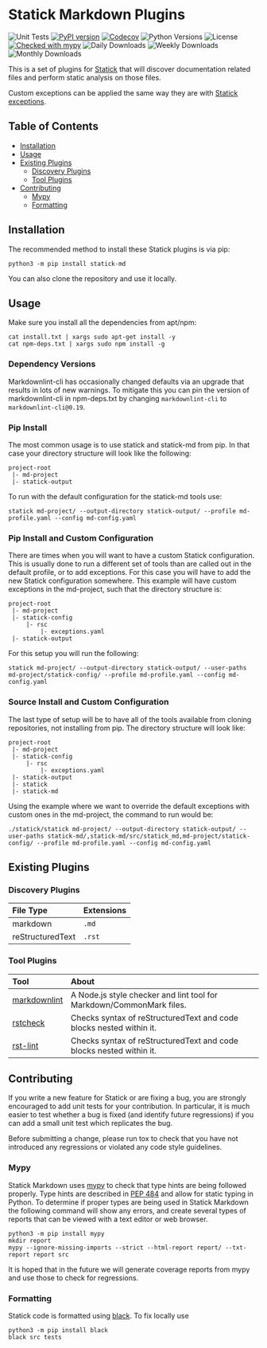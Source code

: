 # Statick Markdown Plugins

![Unit Tests](https://github.com/sscpac/statick-md/workflows/Unit%20Tests/badge.svg)
[![PyPI version](https://badge.fury.io/py/statick-md.svg)](https://badge.fury.io/py/statick-md)
[![Codecov](https://codecov.io/gh/sscpac/statick-md/branch/master/graph/badge.svg)](https://codecov.io/gh/sscpac/statick-md)
![Python Versions](https://img.shields.io/pypi/pyversions/statick-md.svg)
![License](https://img.shields.io/pypi/l/statick-md.svg)
[![Checked with mypy](http://www.mypy-lang.org/static/mypy_badge.svg)](http://mypy-lang.org/)
![Daily Downloads](https://img.shields.io/pypi/dd/statick-md.svg)
![Weekly Downloads](https://img.shields.io/pypi/dw/statick-md.svg)
![Monthly Downloads](https://img.shields.io/pypi/dm/statick-md.svg)

This is a set of plugins for [Statick](https://github.com/sscpac/statick) that will discover documentation related files
and perform static analysis on those files.

Custom exceptions can be applied the same way they are with
[Statick exceptions](https://github.com/sscpac/statick/blob/master/GUIDE.md#exceptionsyaml).

## Table of Contents

* [Installation](#installation)
* [Usage](#usage)
* [Existing Plugins](#existing-plugins)
  * [Discovery Plugins](#discovery-plugins)
  * [Tool Plugins](#tool-plugins)
* [Contributing](#contributing)
  * [Mypy](#mypy)
  * [Formatting](#formatting)

## Installation

The recommended method to install these Statick plugins is via pip:

```shell
python3 -m pip install statick-md
```

You can also clone the repository and use it locally.

## Usage

Make sure you install all the dependencies from apt/npm:

```shell
cat install.txt | xargs sudo apt-get install -y
cat npm-deps.txt | xargs sudo npm install -g
```

### Dependency Versions

Markdownlint-cli has occasionally changed defaults via an upgrade that results in lots of new warnings.
To mitigate this you can pin the version of markdownlint-cli in npm-deps.txt by changing `markdownlint-cli` to `markdownlint-cli@0.19`.

### Pip Install

The most common usage is to use statick and statick-md from pip.
In that case your directory structure will look like the following:

```shell
project-root
 |- md-project
 |- statick-output
```

To run with the default configuration for the statick-md tools use:

```shell
statick md-project/ --output-directory statick-output/ --profile md-profile.yaml --config md-config.yaml
```

### Pip Install and Custom Configuration

There are times when you will want to have a custom Statick configuration.
This is usually done to run a different set of tools than are called out in the default profile, or to add exceptions.
For this case you will have to add the new Statick configuration somewhere.
This example will have custom exceptions in the md-project, such that the directory structure is:

```shell
project-root
 |- md-project
 |- statick-config
     |- rsc
         |- exceptions.yaml
 |- statick-output
```

For this setup you will run the following:

```shell
statick md-project/ --output-directory statick-output/ --user-paths md-project/statick-config/ --profile md-profile.yaml --config md-config.yaml
```

### Source Install and Custom Configuration

The last type of setup will be to have all of the tools available from cloning repositories, not installing from pip.
The directory structure will look like:

```shell
project-root
 |- md-project
 |- statick-config
     |- rsc
         |- exceptions.yaml
 |- statick-output
 |- statick
 |- statick-md
```

Using the example where we want to override the default exceptions with
custom ones in the md-project, the command to run would be:

```shell
./statick/statick md-project/ --output-directory statick-output/ --user-paths statick-md/,statick-md/src/statick_md,md-project/statick-config/ --profile md-profile.yaml --config md-config.yaml
```

## Existing Plugins

### Discovery Plugins

File Type | Extensions
:-------- | :---------
markdown         | `.md`
reStructuredText | `.rst`

### Tool Plugins

Tool | About
:--- | :----
[markdownlint][markdownlint] | A Node.js style checker and lint tool for Markdown/CommonMark files.
[rstcheck][rstcheck]         | Checks syntax of reStructuredText and code blocks nested within it.
[rst-lint][rst-lint]         | Checks syntax of reStructuredText and code blocks nested within it.

## Contributing

If you write a new feature for Statick or are fixing a bug,
you are strongly encouraged to add unit tests for your contribution.
In particular, it is much easier to test whether a bug is fixed (and identify
future regressions) if you can add a small unit test which replicates the bug.

Before submitting a change, please run tox to check that you have not
introduced any regressions or violated any code style guidelines.

### Mypy

Statick Markdown uses [mypy](http://mypy-lang.org/) to check that type hints are being followed properly.
Type hints are described in [PEP 484](https://www.python.org/dev/peps/pep-0484/) and allow for static typing in Python.
To determine if proper types are being used in Statick Markdown the following command will show any errors, and create several
types of reports that can be viewed with a text editor or web browser.

```shell
python3 -m pip install mypy
mkdir report
mypy --ignore-missing-imports --strict --html-report report/ --txt-report report src
```

It is hoped that in the future we will generate coverage reports from mypy and use those to check for regressions.

### Formatting

Statick code is formatted using [black](https://github.com/psf/black).
To fix locally use

```shell
python3 -m pip install black
black src tests
```

[markdownlint]: https://github.com/igorshubovych/markdownlint-cli
[rstcheck]: https://github.com/myint/rstcheck
[rst-lint]: https://github.com/twolfson/restructuredtext-lint
